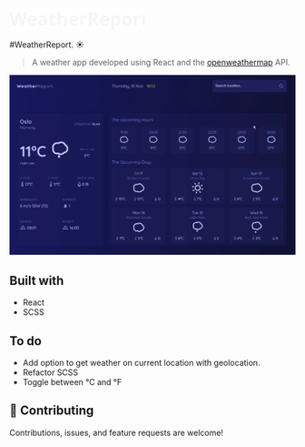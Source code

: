 ![Logo](./Logo.svg)

#WeatherReport. ☀️

> A weather app developed using React and the [openweathermap](https://openweathermap.org/) API.

![App gif](./weather_app.gif)

## Built with

- React
- SCSS

## To do

- Add option to get weather on current location with geolocation.
- Refactor SCSS
- Toggle between °C and °F

## 🤝 Contributing

Contributions, issues, and feature requests are welcome!
